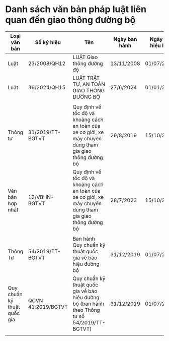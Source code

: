 # Danh sách văn bản pháp luật liên quan đến giao thông đường bộ

| Loại văn bản                | Số ký hiệu         | Tên                                                                                                       | Ngày ban hành | Ngày có hiệu lực | Hiệu lực                          | Nguồn | Xem online          |
| --------------------------- | ------------------ | --------------------------------------------------------------------------------------------------------- | ------------- | ---------------- | --------------------------------- | ----- | ------------------- |
| Luật                        | 23/2008/QH12       | LUẬT Giao thông đường độ                                                                                  | 13/11/2008    | 01/07/2009       | Còn hiệu lực (đến hết 31/12/2024) | [0]   | [CSDLQG về VBPL][0] |
| Luật                        | 36/2024/QH15       | LUẬT TRẬT TỰ, AN TOÀN GIAO THÔNG ĐƯỜNG BỘ                                                                 | 27/6/2024     | 01/01/2025       | Chưa có hiệu lực                  | [4]   |                     |
|                             |                    |                                                                                                           |               |                  |                                   |       |                     |
| Thông tư                    | 31/2019/TT-BGTVT   | Quy định về tốc độ và khoảng cách an toàn của xe cơ giới, xe máy chuyên dùng tham gia giao thông đường bộ | 29/8/2019     | 15/10/2019       | Hết hiệu lực một phần             | [1]   | [CSDLQG về VBPL][1] |
| Văn bản hợp nhất            | 12/VBHN-BGTVT      | Quy định về tốc độ và khoảng cách an toàn của xe cơ giới, xe máy chuyên dùng tham gia giao thông đường bộ | 28/7/2023     | 15/10/2019       | Còn hiệu lực                      | [2]   |                     |
|                             |                    |                                                                                                           |               |                  |                                   |       |                     |
| Thông Tư                    | 54/2019/TT-BGTVT   | Ban hành Quy chuẩn kỹ thuật quốc gia về báo hiệu đường bộ                                                 | 31/12/2019    | 01/07/2020       | Còn hiệu lực                      | [3]   | [CSDLQG về VBPL][3] |
| Quy chuẩn kỹ thuật quốc gia | QCVN 41:2019/BGTVT | Quy chuẩn kỹ thuật quốc gia về báo hiệu đường bộ (ban hành theo Thông tư số 54/2019/TT-BGTVT)             | 31/12/2019    | 01/07/2020       | Còn hiệu lực                      | [3]   | [CSDLQG về VBPL][3] |
|                             |                    |                                                                                                           |               |                  |                                   |       |                     |

[0]: https://vbpl.vn/TW/Pages/vbpq-toanvan.aspx?ItemID=12333
[4]: https://congan.phuyen.gov.vn/laws/detail/Luat-trat-tu-an-toan-giao-thong-duong-bo-2024-987/
[1]: https://vbpl.vn/TW/Pages/vbpq-toanvan.aspx?ItemID=138236
[2]: https://mt.gov.vn/vn/tin-tuc/90983/hop-nhat-thong-tu-quy-dinh-ve-toc-do-va-khoang-cach-an-toan-cua-xe-co-gioi--xe-may-chuyen-dung-tham-gia-giao-thong-tren-duong-bo.aspx
[3]: https://vbpl.vn/TW/Pages/vbpq-toanvan.aspx?ItemID=143468
